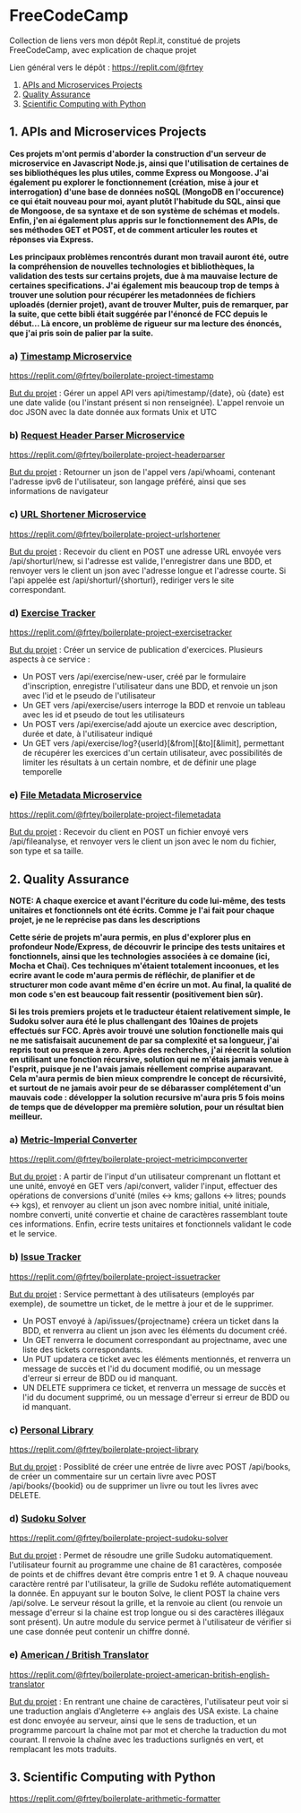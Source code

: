 # FreeCodeCamp
Collection de liens vers mon dépôt Repl.it, constitué de projets FreeCodeCamp, avec explication de chaque projet

Lien général vers le dépôt : https://replit.com/@frtey

1. [APIs and Microservices Projects](#1-apis-and-microservices-projects)
2. [Quality Assurance](#2-quality-assurance)
3. [Scientific Computing with Python](#3-scientific-computing-with-python)

## 1. APIs and Microservices Projects

**Ces projets m'ont permis d'aborder la construction d'un serveur de microservice en Javascript Node.js, ainsi que l'utilisation de certaines de ses bibliothéques les plus utiles, comme Express ou Mongoose. J'ai également pu explorer le fonctionnement (création, mise à jour et interrogation) d'une base de données noSQL (MongoDB en l'occurence) ce qui était nouveau pour moi, ayant plutôt l'habitude du SQL, ainsi que de Mongoose, de sa syntaxe et de son système de schémas et models. Enfin, j'en ai également plus appris sur le fonctionnement des APIs, de ses méthodes GET et POST, et de comment articuler les routes et réponses via Express.**

**Les principaux problèmes rencontrés durant mon travail auront été, outre la compréhension de nouvelles technologies et bibliothèques, la validation des tests sur certains projets, due à ma mauvaise lecture de certaines specifications. J'ai également mis beaucoup trop de temps à trouver une solution pour récupérer les metadonnées de fichiers uploadés (dernier projet), avant de trouver Multer, puis de remarquer, par la suite, que cette bibli était suggérée par l'énoncé de FCC depuis le début... Là encore, un problème de rigueur sur ma lecture des énoncés, que j'ai pris soin de palier par la suite.**

### a) <ins>Timestamp Microservice</ins>

https://replit.com/@frtey/boilerplate-project-timestamp

<ins>But du projet</ins> : Gérer un appel API vers api/timestamp/{date}, où {date} est une date valide (ou l'instant présent si non renseignée). L'appel renvoie un doc JSON avec la date donnée aux formats Unix et UTC

### b) <ins>Request Header Parser Microservice</ins>

https://replit.com/@frtey/boilerplate-project-headerparser

<ins>But du projet</ins> : Retourner un json de l'appel vers /api/whoami, contenant l'adresse ipv6 de l'utilisateur, son langage préféré, ainsi que ses informations de navigateur

### c) <ins>URL Shortener Microservice</ins>

https://replit.com/@frtey/boilerplate-project-urlshortener

<ins>But du projet</ins> : Recevoir du client en POST une adresse URL envoyée vers /api/shorturl/new, si l'adresse est valide, l'enregistrer dans une BDD, et renvoyer vers le client un json avec l'adresse longue et l'adresse courte. Si l'api appelée est /api/shorturl/{shorturl}, rediriger vers le site correspondant.
  
### d) <ins>Exercise Tracker</ins>

https://replit.com/@frtey/boilerplate-project-exercisetracker

<ins>But du projet</ins> : Créer un service de publication d'exercices. Plusieurs aspects à ce service :
* Un POST vers /api/exercise/new-user, créé par le formulaire d'inscription, enregistre l'utilisateur dans une BDD, et renvoie un json avec l'id et le pseudo de l'utilisateur
* Un GET vers /api/exercise/users interroge la BDD et renvoie un tableau avec les id et pseudo de tout les utilisateurs
* Un POST vers /api/exercise/add ajoute un exercice avec description, durée et date, à l'utilisateur indiqué
* Un GET vers /api/exercise/log?{userId}[&from][&to][&limit], permettant de récupérer les exercices d'un certain utilisateur, avec possibilités de limiter les résultats à un certain nombre, et de définir une plage temporelle

### e) <ins>File Metadata Microservice</ins>

https://replit.com/@frtey/boilerplate-project-filemetadata

<ins>But du projet</ins> : Recevoir du client en POST un fichier envoyé vers /api/fileanalyse, et renvoyer vers le client un json avec le nom du fichier, son type et sa taille.

## 2. Quality Assurance

**NOTE: A chaque exercice et avant l'écriture du code lui-même, des tests unitaires et fonctionnels ont été écrits. Comme je l'ai fait pour chaque projet, je ne le reprécise pas dans les descriptions**

**Cette série de projets m'aura permis, en plus d'explorer plus en profondeur Node/Express, de découvrir le principe des tests unitaires et fonctionnels, ainsi que les technologies associées à ce domaine (ici, Mocha et Chai). Ces techniques m'étaient totalement incoonues, et les ecrire avant le code m'aura permis de réfléchir, de planifier et de structurer mon code avant même d'en écrire un mot. Au final, la qualité de mon code s'en est beaucoup fait ressentir (positivement bien sûr).**

**Si les trois premiers projets et le traducteur étaient relativement simple, le Sudoku solver aura été le plus challengant des 10aines de projets effectués sur FCC. Après avoir trouvé une solution fonctionelle mais qui ne me satisfaisait aucunement de par sa complexité et sa longueur, j'ai repris tout ou presque à zero. Après des recherches, j'ai réecrit la solution en utilisant une fonction récursive, solution qui ne m'étais jamais venue à l'esprit, puisque je ne l'avais jamais réellement comprise auparavant. Cela m'aura permis de bien mieux comprendre le concept de récursivité, et surtout de ne jamais avoir peur de se débarasser complétement d'un mauvais code : développer la solution recursive m'aura pris 5 fois moins de temps que de développer ma première solution, pour un résultat bien meilleur.**

### a) <ins>Metric-Imperial Converter</ins>

https://replit.com/@frtey/boilerplate-project-metricimpconverter

<ins>But du projet</ins> : A partir de l'input d'un utilisateur comprenant un flottant et une unité, envoyé en GET vers /api/convert, valider l'input, effectuer des opérations de conversions d'unité (miles <-> kms; gallons <-> litres; pounds <-> kgs), et renvoyer au client un json avec nombre initial, unité initiale, nombre converti, unité convertie et chaine de caractères rassemblant toute ces informations. Enfin, ecrire tests unitaires et fonctionnels validant le code et le service.

### b) <ins>Issue Tracker</ins>

https://replit.com/@frtey/boilerplate-project-issuetracker

<ins>But du projet</ins> : Service permettant à des utilisateurs (employés par exemple), de soumettre un ticket, de le mettre à jour et de le supprimer.
* Un POST envoyé à /api/issues/{projectname} créera un ticket dans la BDD, et renverra au client un json avec les éléments du document créé.
* Un GET renverra le document correspondant au projectname, avec une liste des tickets correspondants.
* Un PUT updatera ce ticket avec les éléments mentionnés, et renverra un message de succès et l'id du document modifié, ou un message d'erreur si erreur de BDD ou id manquant.
* UN DELETE supprimera ce ticket, et renverra un message de succès et l'id du document supprimé, ou un message d'erreur si erreur de BDD ou id manquant.


### c) <ins>Personal Library</ins>

https://replit.com/@frtey/boilerplate-project-library

<ins>But du projet</ins> : Possiblité de créer une entrée de livre avec POST /api/books, de créer un commentaire sur un certain livre avec POST /api/books/{bookid} ou de supprimer un livre ou tout les livres avec DELETE.

### d) <ins>Sudoku Solver</ins>

https://replit.com/@frtey/boilerplate-project-sudoku-solver

<ins>But du projet</ins> : Permet de résoudre une grille Sudoku automatiquement. l'utilisateur fournit au programme une chaine de 81 caractères, composée de points et de chiffres devant être compris entre 1 et 9. A chaque nouveau caractère rentré par l'utilisateur, la grille de Sudoku refléte automatiquement la donnée. En appuyant sur le bouton Solve, le client POST la chaine vers /api/solve. Le serveur résout la grille, et la renvoie au client (ou renvoie un message d'erreur si la chaine est trop longue ou si des caractères illégaux sont présent). Un autre module du service permet à l'utilisateur de vérifier si une case donnée peut contenir un chiffre donné.


### e) <ins>American / British Translator</ins>

https://replit.com/@frtey/boilerplate-project-american-british-english-translator

<ins>But du projet</ins> : En rentrant une chaine de caractères, l'utilisateur peut voir si une traduction anglais d'Angleterre <-> anglais des USA existe. La chaine est donc envoyée au serveur, ainsi que le sens de traduction, et un programme parcourt la chaîne mot par mot et cherche la traduction du mot courant. Il renvoie la chaîne avec les traductions surlignés en vert, et remplacant les mots traduits.


## 3. Scientific Computing with Python

https://replit.com/@frtey/boilerplate-arithmetic-formatter
